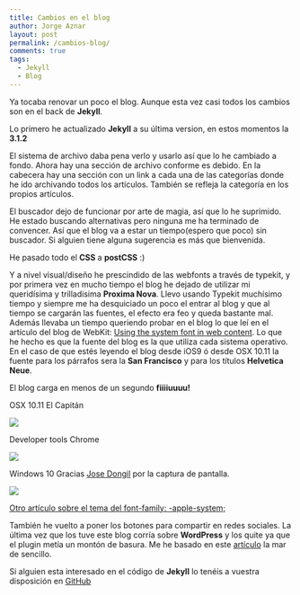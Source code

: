 ```yaml
---
title: Cambios en el blog
author: Jorge Aznar
layout: post
permalink: /cambios-blog/
comments: true
tags:
  - Jekyll
  - Blog
---
```


Ya tocaba renovar un poco el blog. Aunque esta vez casi todos los cambios son en el back de **Jekyll**.

<!--more-->

Lo primero he actualizado **Jekyll** a su última version, en estos momentos la **3.1.2**

El sistema de archivo daba pena verlo y usarlo así que lo he cambiado a fondo. Ahora hay una sección de archivo conforme es debido. En la cabecera hay una sección con un link a cada una de las categorías donde he ido archivando todos los artículos. También se refleja la categoría en los propios artículos.

El buscador dejo de funcionar por arte de magia, así que lo he suprimido. He estado buscando alternativas pero ninguna me ha terminado de convencer. Así que el blog va a estar un tiempo(espero que poco) sin buscador. Si alguien tiene alguna sugerencia es más que bienvenida.

He pasado todo el **CSS** a **postCSS** :)

Y a nivel visual/diseño he prescindido de las webfonts a través de typekit, y por primera vez en mucho tiempo el blog he dejado de utilizar mi queridísima y trilladisima **Proxima Nova**. Llevo usando Typekit muchísimo tiempo y siempre me ha desquiciado un poco el entrar al blog y que al tiempo se cargarán las fuentes, el efecto era feo y queda bastante mal. Además llevaba un tiempo queriendo probar en el blog lo que leí en el artículo del blog de WebKit: [Using the system font in web content](https://webkit.org/blog/3709/using-the-system-font-in-web-content/). Lo que he hecho es que la fuente del blog es la que utiliza cada sistema operativo. En el caso de que estés leyendo el blog desde iOS9 ó desde OSX 10.11 la fuente para los párrafos sera la **San Francisco** y para los títulos **Helvetica Neue**.

El blog carga en menos de un segundo **fiiiiuuuu!**

OSX 10.11 El Capitán

![](http://jorgeatgu.com/blog/img/2016/3/osx-el-capitan.png)

Developer tools Chrome

![](http://jorgeatgu.com/blog/img/2016/3/dev-tools-chrome-san-francisco.png)

Windows 10 Gracias [Jose Dongil](https://twitter.com/jdonsan/) por la captura de pantalla.

![](http://jorgeatgu.com/blog/img/2016/3/windows-10.jpg)

[Otro artículo sobre el tema del font-family: -apple-system;](http://furbo.org/2015/07/09/i-left-my-system-fonts-in-san-francisco/)

También he vuelto a poner los botones para compartir en redes sociales. La última vez que los tuve este blog corría sobre **WordPress** y los quite ya que el plugin metía un montón de basura. Me he basado en este [artículo](https://superdevresources.com/share-buttons-jekyll/) la mar de sencillo.

Si alguien esta interesado en el código de **Jekyll** lo tenéis a vuestra disposición en [GitHub](https://github.com/jorgeatgu/boira)